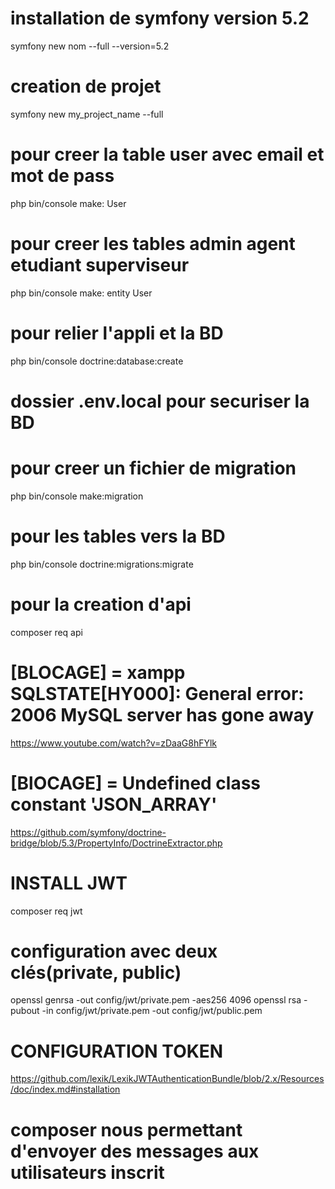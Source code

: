# installation de symfony version 5.2

symfony new nom --full --version=5.2

# creation de projet

symfony new my_project_name --full

# pour creer la table user avec email et mot de pass

php bin/console make: User

# pour creer les tables admin agent etudiant superviseur

php bin/console make: entity User

# pour relier l'appli et la BD

php bin/console doctrine:database:create

# dossier .env.local pour securiser la BD

# pour creer un fichier de migration

php bin/console make:migration

# pour les tables vers la BD

php bin/console doctrine:migrations:migrate

# pour la creation d'api

composer req api

# [BLOCAGE] = xampp SQLSTATE[HY000]: General error: 2006 MySQL server has gone away

https://www.youtube.com/watch?v=zDaaG8hFYlk

# [BlOCAGE] = Undefined class constant 'JSON_ARRAY'

https://github.com/symfony/doctrine-bridge/blob/5.3/PropertyInfo/DoctrineExtractor.php

# INSTALL JWT

composer req jwt

# configuration avec deux clés(private, public)

openssl genrsa -out config/jwt/private.pem -aes256 4096
openssl rsa -pubout -in config/jwt/private.pem -out config/jwt/public.pem

# CONFIGURATION TOKEN

https://github.com/lexik/LexikJWTAuthenticationBundle/blob/2.x/Resources/doc/index.md#installation

# composer nous permettant d'envoyer des messages aux utilisateurs inscrit
